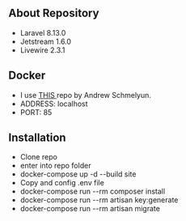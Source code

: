 ## About Repository
  - Laravel 8.13.0
  - Jetstream 1.6.0
  - Livewire 2.3.1

## Docker
  - I use <a href="https://github.com/aschmelyun/docker-compose-laravel" target="_blank">THIS </a> repo by Andrew Schmelyun.
  - ADDRESS: localhost
  - PORT: 85

## Installation
  - Clone repo
  - enter into repo folder
  - docker-compose up -d --build site
  - Copy and config .env file
  - docker-compose run --rm composer install
  - docker-compose run --rm artisan key:generate
  - docker-compose run --rm artisan migrate
